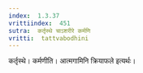 ```yaml
---
index:  1.3.37
vrittiindex:  451
sutra:  कर्तृस्थे चाऽशरीरे कर्मणि
vritti:  tattvabodhini 
---
```


कर्तृस्थे। कर्मणीति। आत्मगामिनि क्रियाफले इत्यर्थः। 

